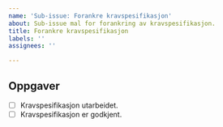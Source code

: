 ```yaml
---
name: 'Sub-issue: Forankre kravspesifikasjon'
about: Sub-issue mal for forankring av kravspesifikasjon.
title: Forankre kravspesifikasjon
labels: ''
assignees: ''

---
```


## Oppgaver

<!-- Med kravspesifikasjon menes her en god nok beskrivelse av skjemaet før utvikling kan starte. Dette kan f.eks. være skisser, beskrivelser og/eller kravspesifikasjon i henhold til standard malark. -->

- [ ] Kravspesifikasjon utarbeidet.
- [ ] Kravspesifikasjon er godkjent.
